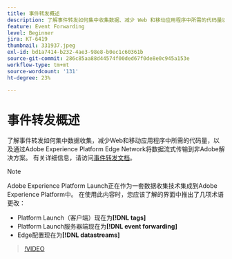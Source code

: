 ```yaml
---
title: 事件转发概述
description: 了解事件转发如何集中收集数据、减少 Web 和移动应用程序中所需的代码量以及通过 Adobe Experience Platform Edge Network 将数据流式传输到非 Adobe 解决方案。
feature: Event Forwarding
level: Beginner
jira: KT-6419
thumbnail: 331937.jpeg
exl-id: bd1a7414-b232-4ae3-98e8-b0ec1c60361b
source-git-commit: 286c85aa88d44574f00ded67f0de8e0c945a153e
workflow-type: tm+mt
source-wordcount: '131'
ht-degree: 23%

---
```


# 事件转发概述

了解事件转发如何集中数据收集，减少Web和移动应用程序中所需的代码量，以及通过Adobe Experience Platform Edge Network将数据流式传输到非Adobe解决方案。 有关详细信息，请访问[事件转发文档](https://experienceleague.adobe.com/docs/experience-platform/tags/event-forwarding/overview.html?lang=zh-Hans)。

>[!NOTE]
>
>Adobe Experience Platform Launch正在作为一套数据收集技术集成到Adobe Experience Platform中。 在使用此内容时，您应该了解的界面中推出了几项术语更改：
>
> * Platform Launch（客户端）现在为&#x200B;**[!DNL tags]**
> * Platform Launch服务器端现在为&#x200B;**[!DNL event forwarding]**
> * Edge配置现在为&#x200B;**[!DNL datastreams]**

>[!VIDEO](https://video.tv.adobe.com/v/3410925?learn=on&enablevpops&captions=chi_hans)